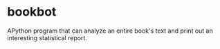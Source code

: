 # bookbot
APython program that can analyze an entire book's text and print out an interesting statistical report.
